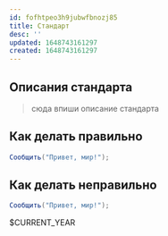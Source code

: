 ```yaml
---
id: fofhtpeo3h9jubwfbnozj85
title: Стандарт
desc: ''
updated: 1648743161297
created: 1648743161297
---
```


## Описания стандарта

> сюда впиши описание стандарта

## Как делать правильно

```csharp
Сообщить("Привет, мир!");
```

## Как делать неправильно

```csharp
Сообщить("Привет, мир!");
```

$CURRENT_YEAR